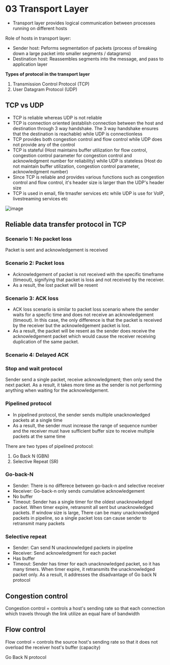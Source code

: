 # 03 Transport Layer
- Transport layer provides logical communication between processes running on different hosts

Role of hosts in transport layer:
- Sender host: Peforms segmentation of packets (process of breaking down a large packet into smaller segments / datagrams)
- Destination host: Reassembles segments into the message, and pass to application layer

**Types of protocol in the transport layer**
1. Transmission Control Protocol (TCP)
2. User Datagram Protocol (UDP)

## TCP vs UDP
- TCP is reliable whereas UDP is not reliable
- TCP is connection oriented (establish connection between the host and destination through 3 way handshake. The 3 way handshake ensures that the destination is reachable) while UDP is connectionless
- TCP provides both congestion control and flow control while UDP does not provide any of the control
- TCP is stateful (Host maintains buffer utilization for flow control, congestion control parameter for congestion control and acknowledgment number for reliability) while UDP is stateless (Host do not maintain buffer utilization, congestion
control parameter, acknowledgment number)
- Since TCP is reliable and provides various functions such as congestion control and flow control, it's header size is larger than the UDP's header size
- TCP is used in email, file trnasfer services etc while UDP is use for VoIP, livestreaming services etc
  
![image](https://github.com/user-attachments/assets/75334195-59ec-4f70-89d5-fa17e156099b)

## Reliable data transfer protocol in TCP

### Scenario 1: No packet loss
Packet is sent and acknowledgement is received

### Scenario 2: Packet loss
- Acknowledgement of packet is not received with the specific timeframe (timeout), signifying that packet is loss and not received by the receiver.
- As a result, the lost packet will be resent

### Scenario 3: ACK loss
- ACK loss scenario is similar to packet loss scenario where the sender waits for a specfic time and does not receive an acknowledgement (timeout). In this case, the only difference is that the  packet is received by the receiver but the acknowledgement packet is lost.
- As a result, the packet will be resent as the sender does receive the acknowledgement packet which would cause the receiver receiving duplication of the same packet.

### Scenario 4: Delayed ACK

### Stop and wait protocol
Sender send a single packet, receive acknowledgment; then only send the next packet. As a result, it takes more time as the sender is not performing anything when waiting for the acknowledgement.

### Pipelined protocol
- In pipelined protocol, the sender sends multiple unacknowledged packets at a single time
- As a result, the sender must increase the range of sequence number and the receiver must have sufficient buffer size to receive multiple packets at the same time

There are two types of pipelined protocol:
1. Go Back N (GBN)
2. Selective Repeat (SR)

### Go-back-N
- Sender: There is no differece between go-back-n and selective receiver
- Receiver: Go-back-n only sends cumulative acknowledgement
- No buffer
- Timeout: Sender has a single timer for the oldest unacknowledged packet. When timer expire, retransmit all sent but unacknowledged packets. If window size is large, There can be many unacknowledged packets in pipeline, so a single packet loss can cause sender to retransmit many packets

### Selective repeat
- Sender:  Can send N unacknowledged packets in pipeline
- Receiver: Send acknowledgment for each packet
- Has buffer
- Timeout: Sender has timer for each unacknowledged packet, so it has many timers. When timer expire, it retransmits the unacknowledged packet only. As a result, it addresses the disadvantage of Go back N protocol

## Congestion control
Congestion control = controls a host's sending rate so that each connection which travels through the link utilize an equal hare of bandwidth

## Flow control
Flow control = controls the source host's sending rate so that it does not overload the receiver host's buffer (capacity)

Go Back N protocol
